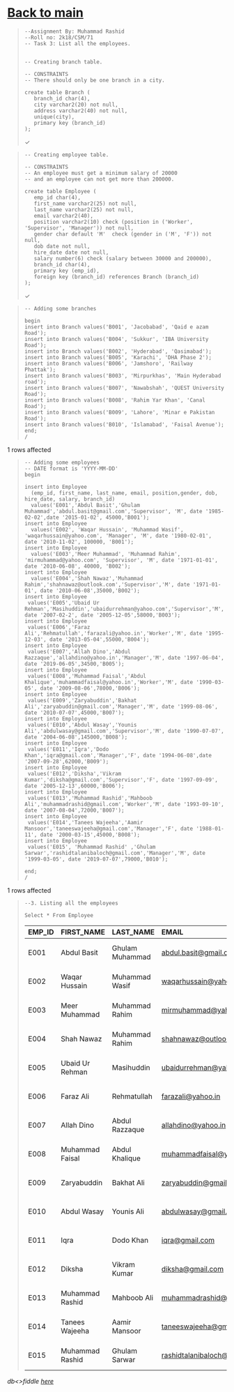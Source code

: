 # [Back to main](https://github.com/glaghari/database-assignement-2019)
<!-- -->
>     --Assignment By: Muhammad Rashid
>     --Roll no: 2k18/CSM/71
>     -- Task 3: List all the employees.
>     
>     
>     -- Creating branch table.
>     
>     -- CONSTRAINTS
>     -- There should only be one branch in a city.
>     
>     create table Branch (
>        branch_id char(4),
>        city varchar2(20) not null,
>        address varchar2(40) not null,
>        unique(city),
>        primary key (branch_id)
>     );
> 
> ✓

<!-- -->
>     -- Creating employee table.
>     
>     -- CONSTRAINTS
>     -- An employee must get a minimum salary of 20000
>     -- and an employee can not get more than 200000.
>     
>     create table Employee (
>        emp_id char(4),
>        first_name varchar2(25) not null,
>        last_name varchar2(25) not null,
>        email varchar2(40),
>        position varchar2(10) check (position in ('Worker', 'Supervisor', 'Manager')) not null,
>        gender char default 'M'  check (gender in ('M', 'F')) not null,
>        dob date not null,
>        hire_date date not null,
>        salary number(6) check (salary between 30000 and 200000),
>        branch_id char(4),
>        primary key (emp_id),
>        foreign key (branch_id) references Branch (branch_id)
>     );
> 
> ✓

<!-- -->
>     -- Adding some branches
>     
>     begin
>     insert into Branch values('B001', 'Jacobabad', 'Qaid e azam Road');
>     insert into Branch values('B004', 'Sukkur', 'IBA University Road');
>     insert into Branch values('B002', 'Hyderabad', 'Qasimabad');
>     insert into Branch values('B005', 'Karachi', 'DHA Phase 2');
>     insert into Branch values('B006', 'Jamshoro', 'Railway Phattak');
>     insert into Branch values('B003', 'Mirpurkhas', 'Main Hyderabad road');
>     insert into Branch values('B007', 'Nawabshah', 'QUEST University Road');
>     insert into Branch values('B008', 'Rahim Yar Khan', 'Canal Road');
>     insert into Branch values('B009', 'Lahore', 'Minar e Pakistan Road');
>     insert into Branch values('B010', 'Islamabad', 'Faisal Avenue');
>     end;
>     /
> 
1 rows affected

<!-- -->
>     -- Adding some employees
>     -- DATE format is 'YYYY-MM-DD'
>     begin
>     
>     insert into Employee
>       (emp_id, first_name, last_name, email, position,gender, dob, hire_date, salary, branch_id)
>       values('E001','Abdul Basit','Ghulam Muhammad','abdul.basit@gmail.com','Supervisor', 'M', date '1985-02-02',date '2015-01-02', 45000,'B001');
>     insert into Employee
>       values('E002', 'Waqar Hussain', 'Muhammad Wasif', 'waqarhussain@yahoo.com', 'Manager', 'M', date '1980-02-01', date '2010-11-02', 100000, 'B001');
>     insert into Employee
>       values('E003','Meer Muhammad', 'Muhammad Rahim', 'mirmuhammad@yahoo.com', 'Supervisor', 'M', date '1971-01-01', date '2010-06-08', 40000, 'B002');
>     insert into Employee
>       values('E004','Shah Nawaz','Muhammad Rahim','shahnawaz@outlook.com','Supervisor','M', date '1971-01-01', date '2010-06-08',35000,'B002');
>     insert into Employee
>      values('E005','Ubaid Ur Rehman','Masihuddin','ubaidurrehman@yahoo.com','Supervisor','M', date '2007-02-2', date '2005-12-05',58000,'B003');
>     insert into Employee
>      values('E006','Faraz Ali','Rehmatullah','farazali@yahoo.in','Worker','M', date '1995-12-03', date '2013-05-04',55000,'B004');
>     insert into Employee
>      values('E007','Allah Dino','Abdul Razzaque','allahdino@yahoo.in','Manager','M', date '1997-06-04', date '2019-06-05',34500,'B005');
>     insert into Employee
>      values('E008','Muhammad Faisal','Abdul Khalique','muhammadfaisal@yahoo.in','Worker','M', date '1990-03-05', date '2009-08-06',78000,'B006');
>     insert into Employee
>      values('E009','Zaryabuddin','Bakhat Ali','zaryabuddin@gmail.com','Manager','M', date '1999-08-06', date '2010-07-07',45000,'B007');
>     insert into Employee
>      values('E010','Abdul Wasay','Younis Ali','abdulwasay@gmail.com','Supervisor','M', date '1990-07-07', date '2004-06-08',145000,'B008');
>     insert into Employee
>      values('E011','Iqra','Dodo Khan','iqra@gmail.com','Manager','F', date '1994-06-08',date '2007-09-28',62000,'B009');
>     insert into Employee
>      values('E012','Diksha','Vikram Kumar','diksha@gmail.com','Supervisor','F', date '1997-09-09', date '2005-12-13',60000,'B006');
>     insert into Employee
>      values('E013','Muhammad Rashid','Mahboob Ali','muhammadrashid@gmail.com','Worker','M', date '1993-09-10', date '2007-08-04',72000,'B007');
>     insert into Employee
>      values('E014','Tanees Wajeeha','Aamir Mansoor','taneeswajeeha@gmail.com','Manager','F', date '1988-01-11', date '2000-03-15',45000,'B008');
>     insert into Employee
>      values('E015', 'Muhammad Rashid' ,'Ghulam Sarwar','rashidtalanibaloch@gmail.com','Manager','M', date '1999-03-05', date '2019-07-07',79000,'B010');
>     
>     end;
>     /
> 
1 rows affected

<!-- -->
>     --3. Listing all the employees
>     
>     Select * From Employee
> 
> | EMP_ID | FIRST_NAME      | LAST_NAME       | EMAIL                        | POSITION   | GENDER | DOB       | HIRE_DATE | SALARY | BRANCH_ID |
> | :----- | :-------------- | :-------------- | :--------------------------- | :--------- | :----- | :-------- | :-------- | -----: | :-------- |
> | E001   | Abdul Basit     | Ghulam Muhammad | abdul.basit@gmail.com        | Supervisor | M      | 02-FEB-85 | 02-JAN-15 |  45000 | B001      |
> | E002   | Waqar Hussain   | Muhammad Wasif  | waqarhussain@yahoo.com       | Manager    | M      | 01-FEB-80 | 02-NOV-10 | 100000 | B001      |
> | E003   | Meer Muhammad   | Muhammad Rahim  | mirmuhammad@yahoo.com        | Supervisor | M      | 01-JAN-71 | 08-JUN-10 |  40000 | B002      |
> | E004   | Shah Nawaz      | Muhammad Rahim  | shahnawaz@outlook.com        | Supervisor | M      | 01-JAN-71 | 08-JUN-10 |  35000 | B002      |
> | E005   | Ubaid Ur Rehman | Masihuddin      | ubaidurrehman@yahoo.com      | Supervisor | M      | 02-FEB-07 | 05-DEC-05 |  58000 | B003      |
> | E006   | Faraz Ali       | Rehmatullah     | farazali@yahoo.in            | Worker     | M      | 03-DEC-95 | 04-MAY-13 |  55000 | B004      |
> | E007   | Allah Dino      | Abdul Razzaque  | allahdino@yahoo.in           | Manager    | M      | 04-JUN-97 | 05-JUN-19 |  34500 | B005      |
> | E008   | Muhammad Faisal | Abdul Khalique  | muhammadfaisal@yahoo.in      | Worker     | M      | 05-MAR-90 | 06-AUG-09 |  78000 | B006      |
> | E009   | Zaryabuddin     | Bakhat Ali      | zaryabuddin@gmail.com        | Manager    | M      | 06-AUG-99 | 07-JUL-10 |  45000 | B007      |
> | E010   | Abdul Wasay     | Younis Ali      | abdulwasay@gmail.com         | Supervisor | M      | 07-JUL-90 | 08-JUN-04 | 145000 | B008      |
> | E011   | Iqra            | Dodo Khan       | iqra@gmail.com               | Manager    | F      | 08-JUN-94 | 28-SEP-07 |  62000 | B009      |
> | E012   | Diksha          | Vikram Kumar    | diksha@gmail.com             | Supervisor | F      | 09-SEP-97 | 13-DEC-05 |  60000 | B006      |
> | E013   | Muhammad Rashid | Mahboob Ali     | muhammadrashid@gmail.com     | Worker     | M      | 10-SEP-93 | 04-AUG-07 |  72000 | B007      |
> | E014   | Tanees Wajeeha  | Aamir Mansoor   | taneeswajeeha@gmail.com      | Manager    | F      | 11-JAN-88 | 15-MAR-00 |  45000 | B008      |
> | E015   | Muhammad Rashid | Ghulam Sarwar   | rashidtalanibaloch@gmail.com | Manager    | M      | 05-MAR-99 | 07-JUL-19 |  79000 | B010      |

*db<>fiddle [here](https://dbfiddle.uk/?rdbms=oracle_11.2&fiddle=89f1d833895e209b22f9bc726e0784d3)*

